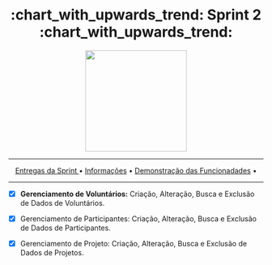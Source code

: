 <h1 align="center">:chart_with_upwards_trend: Sprint 2 :chart_with_upwards_trend:</h1>
<p align="center">
  <img src="https://github.com/UniversalDevs/Projeto_API/blob/main/Documentos/Sprint_2.PNG" width="200"/>
</p>
<hr>
<p align="center">
  <a href ="https://github.com/UniversalDevs/Projeto_API/blob/main/README.md#globe_with_meridians-equipe-de-desenvolvedores">Entregas da Sprint </a>  •
  <a href ="https://github.com/UniversalDevs/Projeto_API#-dart-objetivos-do-projeto"> Informações</a>  • 
  <a href ="https://github.com/UniversalDevs/Projeto_API#-dart-objetivos-do-projeto"> Demonstração das Funcionadades</a>  • 
</p>
<hr>

- [x] <strong>Gerenciamento de Voluntários:</strong> Criação, Alteração, Busca e Exclusão de Dados de Voluntários.
- [x] Gerenciamento de Participantes: Criação, Alteração, Busca e Exclusão de Dados de Participantes.
- [x] Gerenciamento de Projeto: Criação, Alteração, Busca e Exclusão de Dados de Projetos.

